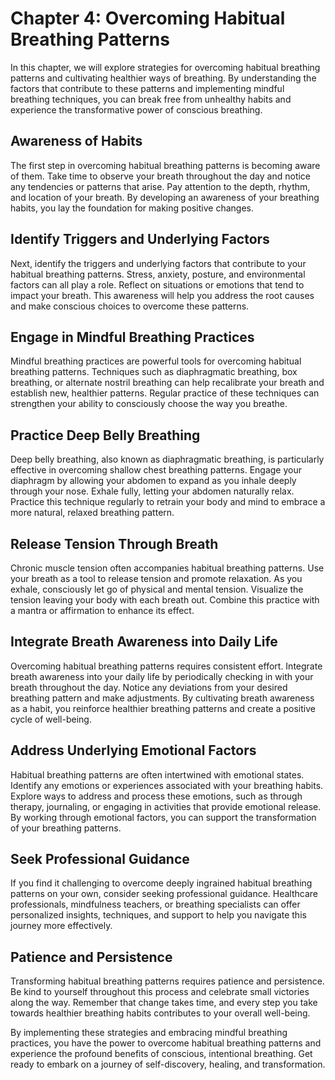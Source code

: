 Chapter 4: Overcoming Habitual Breathing Patterns
=================================================

In this chapter, we will explore strategies for overcoming habitual breathing patterns and cultivating healthier ways of breathing. By understanding the factors that contribute to these patterns and implementing mindful breathing techniques, you can break free from unhealthy habits and experience the transformative power of conscious breathing.

**Awareness of Habits**
-----------------------

The first step in overcoming habitual breathing patterns is becoming aware of them. Take time to observe your breath throughout the day and notice any tendencies or patterns that arise. Pay attention to the depth, rhythm, and location of your breath. By developing an awareness of your breathing habits, you lay the foundation for making positive changes.

**Identify Triggers and Underlying Factors**
--------------------------------------------

Next, identify the triggers and underlying factors that contribute to your habitual breathing patterns. Stress, anxiety, posture, and environmental factors can all play a role. Reflect on situations or emotions that tend to impact your breath. This awareness will help you address the root causes and make conscious choices to overcome these patterns.

**Engage in Mindful Breathing Practices**
-----------------------------------------

Mindful breathing practices are powerful tools for overcoming habitual breathing patterns. Techniques such as diaphragmatic breathing, box breathing, or alternate nostril breathing can help recalibrate your breath and establish new, healthier patterns. Regular practice of these techniques can strengthen your ability to consciously choose the way you breathe.

**Practice Deep Belly Breathing**
---------------------------------

Deep belly breathing, also known as diaphragmatic breathing, is particularly effective in overcoming shallow chest breathing patterns. Engage your diaphragm by allowing your abdomen to expand as you inhale deeply through your nose. Exhale fully, letting your abdomen naturally relax. Practice this technique regularly to retrain your body and mind to embrace a more natural, relaxed breathing pattern.

**Release Tension Through Breath**
----------------------------------

Chronic muscle tension often accompanies habitual breathing patterns. Use your breath as a tool to release tension and promote relaxation. As you exhale, consciously let go of physical and mental tension. Visualize the tension leaving your body with each breath out. Combine this practice with a mantra or affirmation to enhance its effect.

**Integrate Breath Awareness into Daily Life**
----------------------------------------------

Overcoming habitual breathing patterns requires consistent effort. Integrate breath awareness into your daily life by periodically checking in with your breath throughout the day. Notice any deviations from your desired breathing pattern and make adjustments. By cultivating breath awareness as a habit, you reinforce healthier breathing patterns and create a positive cycle of well-being.

**Address Underlying Emotional Factors**
----------------------------------------

Habitual breathing patterns are often intertwined with emotional states. Identify any emotions or experiences associated with your breathing habits. Explore ways to address and process these emotions, such as through therapy, journaling, or engaging in activities that provide emotional release. By working through emotional factors, you can support the transformation of your breathing patterns.

**Seek Professional Guidance**
------------------------------

If you find it challenging to overcome deeply ingrained habitual breathing patterns on your own, consider seeking professional guidance. Healthcare professionals, mindfulness teachers, or breathing specialists can offer personalized insights, techniques, and support to help you navigate this journey more effectively.

**Patience and Persistence**
----------------------------

Transforming habitual breathing patterns requires patience and persistence. Be kind to yourself throughout this process and celebrate small victories along the way. Remember that change takes time, and every step you take towards healthier breathing habits contributes to your overall well-being.

By implementing these strategies and embracing mindful breathing practices, you have the power to overcome habitual breathing patterns and experience the profound benefits of conscious, intentional breathing. Get ready to embark on a journey of self-discovery, healing, and transformation.
